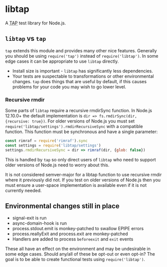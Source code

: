 # libtap

A <abbr title="Test Anything Protocol">TAP</abbr> test library for
Node.js.

## `libtap` vs `tap`

`tap` extends this module and provides many other nice features.  Generally
you should be using `require('tap')` instead of `require('libtap')`.  In some
edge cases it can be appropriate to use `libtap` directly.

* Install size is important - `libtap` has significantly less dependencies.
* Your tests are suspectable to transformations or other environmental changes.
  `tap` does things that are useful by default, if this causes problems for your
  code you may wish to go lower level.

### Recursive rmdir

Some parts of `libtap` require a recursive rmdirSync function.  In Node.js 12.10.0+
the default implementation is `dir => fs.rmdirSync(dir, {recursive: true})`.  For older
versions of Node.js you must set `require('libtap/settings').rmdirRecursiveSync` with a
compatible function.  This function must be synchronous and have a single parameter:

```js
const rimraf = require('rimraf').sync
const settings = require('libtap/settings')
settings.rmdirRecursiveSync = dir => rimraf(dir, {glob: false})
```

This is handled by `tap` so only direct users of `libtap` who need to support older
versions of Node.js need to worry about this.

It is not considered semver-major for a libtap function to use recursive rmdir where
it previously did not.  If you test on older versions of Node.js then you must ensure
a user-space implementation is available even if it is not currently needed.

## Environmental changes still in place

* signal-exit is run
* async-domain-hook is run
* process.stdout.emit is monkey-patched to swallow EPIPE errors
* process.reallyExit and process.exit are monkey-patched
* Handlers are added to process `beforeexit` and `exit` events

These all have an effect on the environment and may be undesirable in some edge cases.
Should any/all of these be opt-out or even opt-in?  The goal is to be able to create
functional tests using `require('libtap')`.
